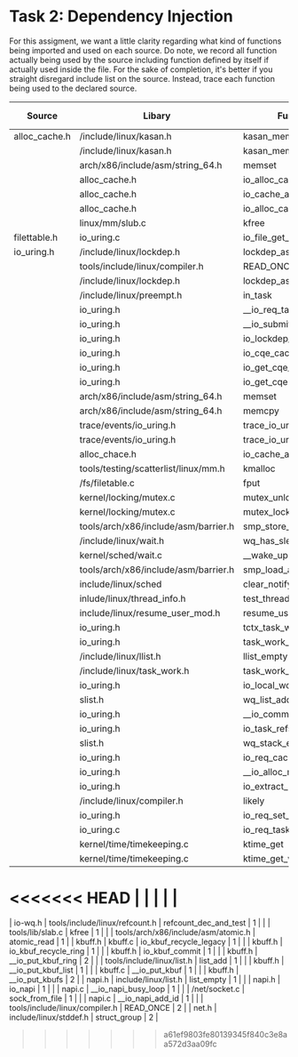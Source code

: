 # Task 2: Dependency Injection
For this assigment, we want a little clarity regarding what kind of functions being imported and used on each source. Do note, we record all function actually being used by the source including function defined by itself if actually used inside the file. For the sake of completion, it's better if you straight disregard include list on the source. Instead, trace each function being used to the declared source.

| Source        | Libary                               | Function utilized               | Time Used |
| ------------- | ------------------------------------ | ------------------------------- | --------- |
| alloc_cache.h | /include/linux/kasan.h               | kasan_mempool_unpoison_object   | 1         |
|               | /include/linux/kasan.h               | kasan_mempool_posion_object     | 1         |
|               | arch/x86/include/asm/string_64.h     | memset                          | 1         |
|               | alloc_cache.h                        | io_alloc_cache_get              | 1         |
|               | alloc_cache.h                        | io_cache_alloc_new              | 1         |
|               | alloc_cache.h                        | io_alloc_cache_put              | 1         |
|               | linux/mm/slub.c                      | kfree                           | 1         |
| filettable.h  | io_uring.c                           | io_file_get_flags               | 1         |
| io_uring.h    | /include/linux/lockdep.h             | lockdep_assert                  | 2         |
|               | tools/include/linux/compiler.h       | READ_ONCE                       | 3         |
|               | /include/linux/lockdep.h             | lockdep_assert_held             | 7         |
|               | /include/linux/preempt.h             | in_task                         | 1         |
|               | io_uring.h                           | __io_req_task_work_add          | 2         |
|               | io_uring.h                           | __io_submit_flush_completions   | 1         |
|               | io_uring.h                           | io_lockdep_assert_cq_locked     | 1         |
|               | io_uring.h                           | io_cqe_cache_refill             | 1         |
|               | io_uring.h                           | io_get_cqe_overflow             | 1         |
|               | io_uring.h                           | io_get_cqe                      | 1         |
|               | arch/x86/include/asm/string_64.h     | memset                          | 1         |
|               | arch/x86/include/asm/string_64.h     | memcpy                          | 2         |
|               | trace/events/io_uring.h              | trace_io_uring_complete_enabled | 1         |
|               | trace/events/io_uring.h              | trace_io_uring_complete         | 1         |
|               | alloc_chace.h                        | io_cache_alloc                  | 1         |
|               | tools/testing/scatterlist/linux/mm.h | kmalloc                         | 1         |
|               | /fs/filetable.c                      | fput                            | 1         |
|               | kernel/locking/mutex.c               | mutex_unlock                    | 1         |
|               | kernel/locking/mutex.c               | mutex_lock                      | 1         |
|               | tools/arch/x86/include/asm/barrier.h | smp_store_release               | 1         |
|               | /include/linux/wait.h                | wq_has_sleeper                  | 2         |
|               | kernel/sched/wait.c                  | __wake_up                       | 2         |
|               | tools/arch/x86/include/asm/barrier.h | smp_load_acquire                | 1         |
|               | include/linux/sched                  | clear_notify_signal             | 1         |
|               | inlude/linux/thread_info.h           | test_thread_flag                | 2         |
|               | include/linux/resume_user_mod.h      | resume_user_mode_work           | 1         |
|               | io_uring.h                           | tctx_task_work_run              | 1         |
|               | io_uring.h                           | task_work_run                   | 1         |
|               | /include/linux/llist.h               | llist_empty                     | 2         |
|               | /include/linux/task_work.h           | task_work_pending               | 2         |
|               | io_uring.h                           | io_local_work_pending           | 2         |
|               | slist.h                              | wq_list_add_tail                | 1         |
|               | io_uring.h                           | __io_commit_cqring_flush        | 1         |
|               | io_uring.h                           | io_task_refs_refill             | 1         |
|               | slist.h                              | wq_stack_extract                | 1         |
|               | io_uring.h                           | io_req_cache_empty              | 1         |
|               | io_uring.h                           | __io_alloc_req_refill           | 1         |
|               | io_uring.h                           | io_extract_req                  | 1         |
|               | /include/linux/compiler.h            | likely                          | 2         |
|               | io_uring.h                           | io_req_set_res                  | 1         |
|               | io_uring.c                           | io_req_task_complete            | 1         |
|               | kernel/time/timekeeping.c            | ktime_get                       | 1         |
|               | kernel/time/timekeeping.c            | ktime_get_with_offset           | 1         |
<<<<<<< HEAD
|               |                                      |                                 |           |
=======
| io-wq.h       | tools/include/linux/refcount.h       | refcount_dec_and_test           | 1         |
|               | tools/lib/slab.c                     | kfree                           | 1         |
|               | tools/arch/x86/include/asm/atomic.h  | atomic_read                     | 1         |
| kbuff.h       | kbuff.c                              | io_kbuf_recycle_legacy          | 1         |
|               | kbuff.h                              | io_kbuf_recycle_ring            | 1         |
|               | kbuff.h                              | io_kbuf_commit                  | 1         |
|               | kbuff.h                              | __io_put_kbuf_ring              | 2         |
|               | tools/include/linux/list.h           | list_add                        | 1         |
|               | kbuff.h                              | __io_put_kbuf_list              | 1         |
|               | kbuff.c                              | __io_put_kbuf                   | 1         |
|               | kbuff.h                              | __io_put_kbufs                  | 2         |
| napi.h        | include/linux/list.h                 | list_empty                      | 1         |
|               | napi.h                               | io_napi                         | 1         |
|               | napi.c                               | __io_napi_busy_loop             | 1         |
|               | /net/socket.c                        | sock_from_file                  | 1         |
|               | napi.c                               | __io_napi_add_id                | 1         |
|               | tools/include/linux/compiler.h       | READ_ONCE                       | 2         |
| net.h         | include/linux/stddef.h               | struct_group                    | 2         |

>>>>>>> a61ef9803fe80139345f840c3e8aa572d3aa09fc
